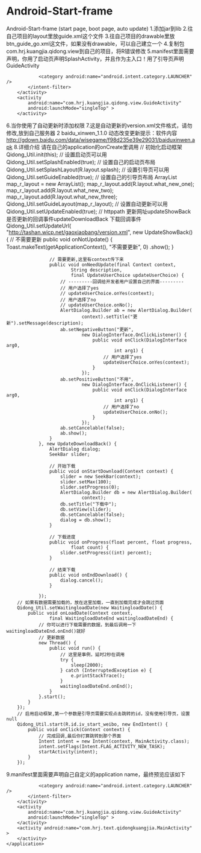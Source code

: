 # Android-Start-frame
Android-Start-frame (start page, boot page, auto update)
1.添加jar到lib
2.往自己项目的layout里放guide.xml这个文件
3.往自己项目的drawable里放btn_guide_go.xml这文件，如果没有drawable，可以自己建立一个
4.复制包com.hrj.kuangjia.qidong.view到自己的项目，将R错误修改
5.manifest里面需要声明，你用了启动页声明SplashActivity，并且作为主入口！用了引导页声明GuideActivity
          <activity
            android:name="com.hrj.kuangjia.qidong.view.SplashActivity"
            android:launchMode="singleTop"
            android:theme="@android:style/Theme.NoTitleBar" >
            <intent-filter>
                <action android:name="android.intent.action.MAIN" />

                <category android:name="android.intent.category.LAUNCHER" />
            </intent-filter>
        </activity>
        <activity
            android:name="com.hrj.kuangjia.qidong.view.GuideActivity"
            android:launchMode="singleTop" >
        </activity>
6.当你使用了自动更新时添加权限
    <uses-permission android:name="android.permission.WRITE_EXTERNAL_STORAGE" />
    <uses-permission android:name="android.permission.MOUNT_UNMOUNT_FILESYSTEMS" />
    <uses-permission android:name="android.permission.INTERNET" />
7.这是自动更新的version.xml文件格式，请勿修改,放到自己服务器
<update>
	<version>2</version>
	<name>baidu_xinwen_1.1.0</name>
	<description>动态改变更新提示：软件内容</description>
	<url>http://gdown.baidu.com/data/wisegame/f98d235e39e29031/baiduxinwen.apk</url>
</update>
8.详细介绍
		请在自己的application的onCreate里调用
		// 初始化启动框架
		Qidong_Util.init(this);
		// 设置启动页可以用
		Qidong_Util.setSplashEnabled(true);
		// 设置自己的启动页布局
		Qidong_Util.setSplashLayout(R.layout.splash);
		// 设置引导页可以用
		Qidong_Util.setGuideEnabled(true);
		// 设置自己的引导页布局
		ArrayList<Integer> map_r_layout = new ArrayList<Integer>();
		map_r_layout.add(R.layout.what_new_one);
		map_r_layout.add(R.layout.what_new_two);
		map_r_layout.add(R.layout.what_new_three);
		Qidong_Util.setGuideLayout(map_r_layout);
		// 设置自动更新可以用
		Qidong_Util.setUpdateEnabled(true);
		// httppath 更新网址updateShowBack 是否更新的回调事件updateDownloadBack 下载回调事件
		Qidong_Util.setUpdateUrl(
				"http://tashan.wicp.net/gaoxiaobang/version.xml",
				new UpdateShowBack() {
					// 不需要更新
					public void onNotUpdate() {
						Toast.makeText(getApplicationContext(), "不需要更新", 0)
								.show();
					}

					// 需要更新,这里有context传下来
					public void onNeedUpdate(final Context context,
							String description,
							final UpdateUserChoice updateUserChoice) {
						// ---------回调给开发者用户设置自己的界面---------
						// 用户选择了yes
						// updateUserChoice.onYes(context);
						// 用户选择了no
						// updateUserChoice.onNo();
						AlertDialog.Builder ab = new AlertDialog.Builder(
								context).setTitle("更新").setMessage(description);
						ab.setNegativeButton("更新",
								new DialogInterface.OnClickListener() {
									public void onClick(DialogInterface arg0,
											int arg1) {
										// 用户选择了yes
										updateUserChoice.onYes(context);
									}
								});
						ab.setPositiveButton("不用",
								new DialogInterface.OnClickListener() {
									public void onClick(DialogInterface arg0,
											int arg1) {
										// 用户选择了no
										updateUserChoice.onNo();
									}
								});
						ab.setCancelable(false);
						ab.show();
					}
				}, new UpdateDownloadBack() {
					AlertDialog dialog;
					SeekBar slider;

					// 开始下载
					public void onStartDownload(Context context) {
						slider = new SeekBar(context);
						slider.setMax(100);
						slider.setProgress(0);
						AlertDialog.Builder db = new AlertDialog.Builder(
								context);
						db.setTitle("下载中");
						db.setView(slider);
						db.setCancelable(false);
						dialog = db.show();
					}

					// 下载进度
					public void onProgress(float percent, float progress,
							float count) {
						slider.setProgress((int) percent);
					}

					// 结束下载
					public void onEndDownload() {
						dialog.cancel();
					}

				});
		// 如果有数据需要加载的，放在这里加载，一直到加载完成才会跳过页面
		Qidong_Util.setWaitingloadDate(new WaitingloadDate() {
			public void onLoadDate(Context context,
					final WaitingloadDateEnd waitingloadDateEnd) {
				// 你可以进行下载需要的数据，到最后调用一下waitingloadDateEnd.onEnd()就好
				// 更新数据
				new Thread() {
					public void run() {
						// 这里是事例，延时2秒在调用
						try {
							sleep(2000);
						} catch (InterruptedException e) {
							e.printStackTrace();
						}
						waitingloadDateEnd.onEnd();
					}
				}.start();
			}
		});
		// 启用启动框架,第一个参数是引导页需要实现点击跳转的id，没有使用引导页，设置null
		Qidong_Util.start(R.id.iv_start_weibo, new EndIntent() {
			public void onClick(Context context) {
				// 完成回调,最后你打算跳转到那个界面
				Intent intent = new Intent(context, MainActivity.class);
				intent.setFlags(Intent.FLAG_ACTIVITY_NEW_TASK);
				startActivity(intent);
			}
		});
9.manifest里面需要声明自己自定义的application name，最终预览应该如下
    <application
        android:name="com.hrj.text.qidongkuangjia.MyApplication"
        android:allowBackup="true"
        android:icon="@drawable/ic_launcher"
        android:label="@string/app_name"
        android:theme="@style/AppTheme" >
        <activity
            android:name="com.hrj.kuangjia.qidong.view.SplashActivity"
            android:launchMode="singleTop"
            android:theme="@android:style/Theme.NoTitleBar" >
            <intent-filter>
                <action android:name="android.intent.action.MAIN" />

                <category android:name="android.intent.category.LAUNCHER" />
            </intent-filter>
        </activity>
        <activity
            android:name="com.hrj.kuangjia.qidong.view.GuideActivity"
            android:launchMode="singleTop" >
        </activity>
        <activity android:name="com.hrj.text.qidongkuangjia.MainActivity" >
        </activity>
    </application>
		
